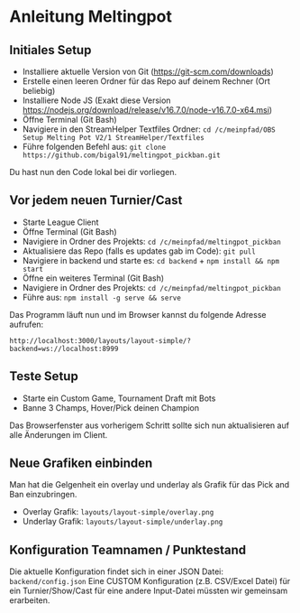 # Anleitung Meltingpot

## Initiales Setup

* Installiere aktuelle Version von Git (https://git-scm.com/downloads)
* Erstelle einen leeren Ordner für das Repo auf deinem Rechner (Ort beliebig)
* Installiere Node JS (Exakt diese Version https://nodejs.org/download/release/v16.7.0/node-v16.7.0-x64.msi)
* Öffne Terminal (Git Bash)
* Navigiere in den StreamHelper Textfiles Ordner: `cd /c/meinpfad/OBS Setup Melting Pot V2/1 StreamHelper/Textfiles`
* Führe folgenden Befehl aus: `git clone https://github.com/bigal91/meltingpot_pickban.git`

Du hast nun den Code lokal bei dir vorliegen.

## Vor jedem neuen Turnier/Cast

* Starte League Client
* Öffne Terminal (Git Bash)
* Navigiere in Ordner des Projekts: `cd /c/meinpfad/meltingpot_pickban`
* Aktualisiere das Repo (falls es updates gab im Code): `git pull`
* Navigiere in backend und starte es: `cd backend` + `npm install && npm start`
* Öffne ein weiteres Terminal (Git Bash)
* Navigiere in Ordner des Projekts: `cd /c/meinpfad/meltingpot_pickban`
* Führe aus: `npm install -g serve && serve`

Das Programm läuft nun und im Browser kannst du folgende Adresse aufrufen:

```
http://localhost:3000/layouts/layout-simple/?backend=ws://localhost:8999
```

## Teste Setup

* Starte ein Custom Game, Tournament Draft mit Bots
* Banne 3 Champs, Hover/Pick deinen Champion

Das Browserfenster aus vorherigem Schritt sollte sich nun aktualisieren auf alle Änderungen im Client.

## Neue Grafiken einbinden

Man hat die Gelgenheit ein overlay und underlay als Grafik für das Pick and Ban einzubringen.

* Overlay Grafik: `layouts/layout-simple/overlay.png`
* Underlay Grafik: `layouts/layout-simple/underlay.png`

## Konfiguration Teamnamen / Punktestand

Die aktuelle Konfiguration findet sich in einer JSON Datei: `backend/config.json`
Eine CUSTOM Konfiguration (z.B. CSV/Excel Datei) für ein Turnier/Show/Cast für eine andere Input-Datei müssten wir gemeinsam erarbeiten.